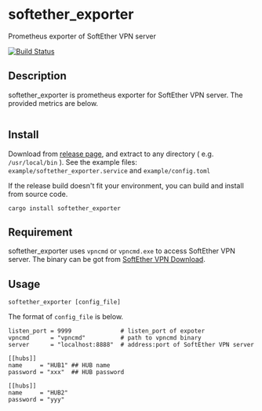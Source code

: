 # softether_exporter
Prometheus exporter of SoftEther VPN server

[![Build Status](https://travis-ci.org/dalance/softether_exporter.svg?branch=master)](https://travis-ci.org/dalance/softether_exporter)

## Description

softether_exporter is prometheus exporter for SoftEther VPN server.
The provided metrics are below.

```
```

## Install
Download from [release page](https://github.com/dalance/softether_exporter/releases/latest), and extract to any directory ( e.g. `/usr/local/bin` ).
See the example files: `example/softether_exporter.service` and `example/config.toml`

If the release build doesn't fit your environment, you can build and install from source code.

```
cargo install softether_exporter
```

## Requirement

softether_exporter uses `vpncmd` or `vpncmd.exe` to access SoftEther VPN server.
The binary can be got from [SoftEther VPN Download](http://www.softether-download.com/?product=softether).

## Usage

```
softether_exporter [config_file]
```

The format of `config_file` is below.

```
listen_port = 9999              # listen_port of expoter
vpncmd      = "vpncmd"          # path to vpncmd binary
server      = "localhost:8888"  # address:port of SoftEther VPN server

[[hubs]]
name     = "HUB1" ## HUB name
password = "xxx"  ## HUB password

[[hubs]]
name     = "HUB2"
password = "yyy"
```
